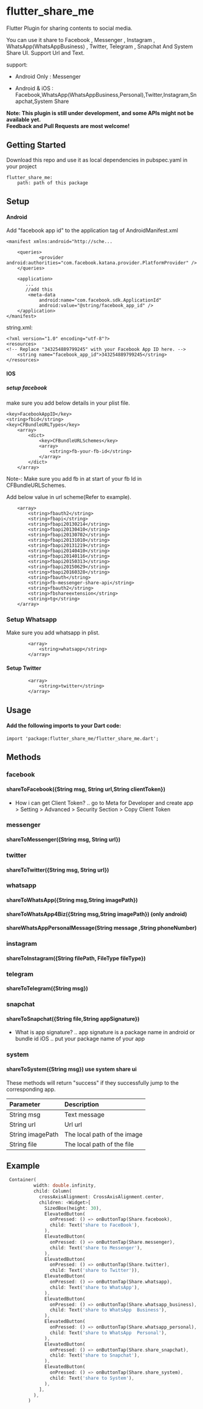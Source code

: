 # flutter_share_me

Flutter Plugin for sharing contents to social media.

You can use it share to Facebook , Messenger , Instagram , WhatsApp(WhatsAppBusiness) , Twitter, Telegram , Snapchat And System Share UI.
Support Url and Text.

support:
 - Android Only :  Messenger

 - Android & iOS :  Facebook,WhatsApp(WhatsAppBusiness,Personal),Twitter,Instagram,Snapchat,System Share

**Note: This plugin is still under development, and some APIs might not be available yet.  
Feedback and Pull Requests are most welcome!**

## Getting Started

Download this repo and use it as local dependencies
in pubspec.yaml in your project
```
flutter_share_me:
    path: path of this package
```

## Setup 

#### Android

Add "facebook app id" to the application tag of AndroidManifest.xml
```
<manifest xmlns:android="http://sche...

    <queries>
            <provider android:authorities="com.facebook.katana.provider.PlatformProvider" />
    </queries>

    <application>
       ...
       //add this 
        <meta-data
            android:name="com.facebook.sdk.ApplicationId"
            android:value="@string/facebook_app_id" />
    </application>
</manifest>
```

string.xml:
```
<?xml version="1.0" encoding="utf-8"?>
<resources>
<!-- Replace "343254889799245" with your Facebook App ID here. -->
    <string name="facebook_app_id">343254889799245</string>
</resources>
```


#### IOS
    
##### setup facebook

make sure you add below details in your plist file.

```
<key>FacebookAppID</key>
<string>fbid</string>
<key>CFBundleURLTypes</key>
	<array>
		<dict>
			<key>CFBundleURLSchemes</key>
			<array>
				<string>fb-your-fb-id</string>
			</array>
		</dict>
	</array>

```
Note-: Make sure you add fb in  at start of your fb Id in CFBundleURLSchemes.

Add below value in url scheme(Refer to example).


```<key>LSApplicationQueriesSchemes</key>
	<array>
		<string>fbauth2</string>
		<string>fbapi</string>
		<string>fbapi20130214</string>
		<string>fbapi20130410</string>
		<string>fbapi20130702</string>
		<string>fbapi20131010</string>
		<string>fbapi20131219</string>
		<string>fbapi20140410</string>
		<string>fbapi20140116</string>
		<string>fbapi20150313</string>
		<string>fbapi20150629</string>
		<string>fbapi20160328</string>
		<string>fbauth</string>
		<string>fb-messenger-share-api</string>
		<string>fbauth2</string>
		<string>fbshareextension</string>
		<string>tg</string>
	</array>
```

### Setup Whatsapp

Make sure you add whatsapp in plist.

````<key>LSApplicationQueriesSchemes</key>
        <array>
            <string>whatsapp</string>
        </array>
````

#### Setup Twitter

````<key>LSApplicationQueriesSchemes</key>
        <array>
            <string>twitter</string>
        </array>
````

## Usage

#### Add the following imports to your Dart code:

```
import 'package:flutter_share_me/flutter_share_me.dart';
```

## Methods

### facebook
#### shareToFacebook({String msg, String url,String clientToken})

- How i can get Client Token? ..
go to Meta for Developer and create app > Setting > Advanced > Security Section > Copy Client Token

### messenger
#### shareToMessenger({String msg, String url})

### twitter
#### shareToTwitter({String msg, String url})   

### whatsapp
#### shareToWhatsApp({String msg,String imagePath})
#### shareToWhatsApp4Biz({String msg,String imagePath})  (only android)
#### shareWhatsAppPersonalMessage(String message ,String phoneNumber)

### instagram
#### shareToInstagram({String filePath, FileType fileType})

### telegram
#### shareToTelegram({String msg})

### snapchat
#### shareToSnapchat({String file,String appSignature})

- What is app signature? ..
app signature is a package name in android or bundle id iOS .. put your package name of your app

### system
#### shareToSystem({String msg})   use system share ui

These methods will return "success" if they successfully jump to the corresponding app.

| Parameter  | Description  |
| :------------ | :------------ |
| String msg  | Text message  |
| String url  | Url url  |
| String imagePath  |The local path of the image   |
| String file  |The local path of the file   |

## Example
```dart
 Container(
          width: double.infinity,
          child: Column(
            crossAxisAlignment: CrossAxisAlignment.center,
            children: <Widget>[
              SizedBox(height: 30),
              ElevatedButton(
                onPressed: () => onButtonTap(Share.facebook),
                child: Text('share to FaceBook'),
              ),
              ElevatedButton(
                onPressed: () => onButtonTap(Share.messenger),
                child: Text('share to Messenger'),
              ),
              ElevatedButton(
                onPressed: () => onButtonTap(Share.twitter),
                child: Text('share to Twitter')),
              ElevatedButton(
                onPressed: () => onButtonTap(Share.whatsapp),
                child: Text('share to WhatsApp'),
              ),
              ElevatedButton(
                onPressed: () => onButtonTap(Share.whatsapp_business),
                child: Text('share to WhatsApp  Business'),
              ),
              ElevatedButton(
                onPressed: () => onButtonTap(Share.whatsapp_personal),
                child: Text('share to WhatsApp  Personal'),
              ),
              ElevatedButton(
                onPressed: () => onButtonTap(Share.share_snapchat),
                child: Text('share to Snapchat'),
              ),
              ElevatedButton(
                onPressed: () => onButtonTap(Share.share_system),
                child: Text('share to System'),
              ),
            ],
          ),
        )
```

